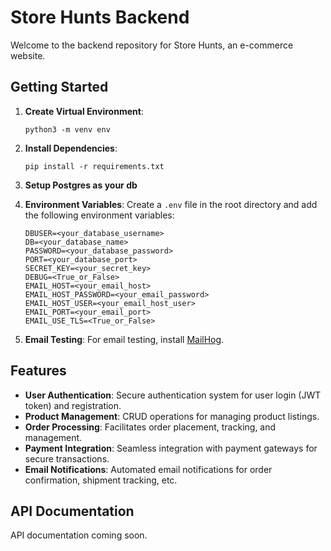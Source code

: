 # Store Hunts Backend

Welcome to the backend repository for Store Hunts, an e-commerce website.

## Getting Started

1. **Create Virtual Environment**: 
   ```
   python3 -m venv env
   ```

2. **Install Dependencies**: 
   ```
   pip install -r requirements.txt
   ```
3. **Setup Postgres as your db**

4. **Environment Variables**:
   Create a `.env` file in the root directory and add the following environment variables:
   ```plaintext
   DBUSER=<your_database_username>
   DB=<your_database_name>
   PASSWORD=<your_database_password>
   PORT=<your_database_port>
   SECRET_KEY=<your_secret_key>
   DEBUG=<True_or_False>
   EMAIL_HOST=<your_email_host>
   EMAIL_HOST_PASSWORD=<your_email_password>
   EMAIL_HOST_USER=<your_email_host_user>
   EMAIL_PORT=<your_email_port>
   EMAIL_USE_TLS=<True_or_False>
   ```

4. **Email Testing**:
   For email testing, install [MailHog](https://github.com/mailhog/MailHog).

## Features

- **User Authentication**: Secure authentication system for user login (JWT token) and registration.
- **Product Management**: CRUD operations for managing product listings.
- **Order Processing**: Facilitates order placement, tracking, and management.
- **Payment Integration**: Seamless integration with payment gateways for secure transactions.
- **Email Notifications**: Automated email notifications for order confirmation, shipment tracking, etc.


## API Documentation
API documentation coming soon.
